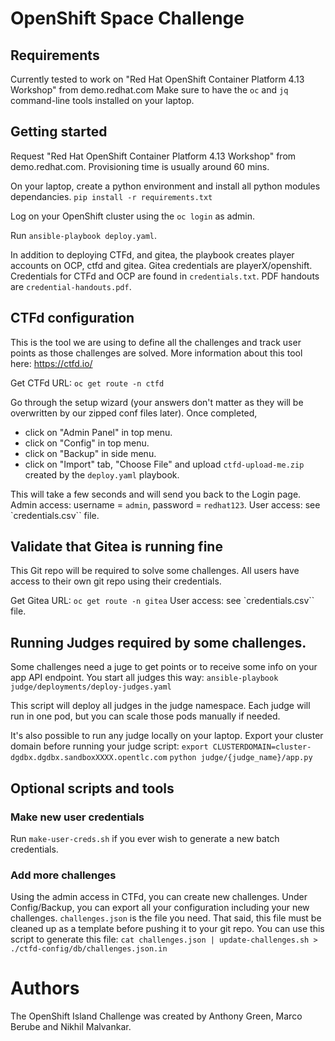 # OpenShift Space Challenge

## Requirements

Currently tested to work on "Red Hat OpenShift Container Platform 4.13 Workshop" from demo.redhat.com
Make sure to have the `oc` and `jq` command-line tools installed on your laptop.

## Getting started

Request "Red Hat OpenShift Container Platform 4.13 Workshop" from demo.redhat.com. Provisioning time is usually around 60 mins.

On your laptop, create a python environment and install all python modules dependancies.
`pip install -r requirements.txt`

Log on your OpenShift cluster using the `oc login` as admin.

Run `ansible-playbook deploy.yaml`.

In addition to deploying CTFd, and gitea, the playbook creates player
accounts on OCP, ctfd and gitea. Gitea credentials are
playerX/openshift. Credentials for CTFd and OCP are found in
`credentials.txt`. PDF handouts are `credential-handouts.pdf`.

## CTFd configuration

This is the tool we are using to define all the challenges and track user points as those challenges are solved.
More information about this tool here: https://ctfd.io/

Get CTFd URL: `oc get route -n ctfd`

Go through the setup wizard (your answers don't matter as they will be overwritten by our zipped conf files later).
Once completed,

- click on "Admin Panel" in top menu.
- click on "Config" in top menu.
- click on "Backup" in side menu.
- click on "Import" tab, "Choose File" and upload `ctfd-upload-me.zip` created by the `deploy.yaml` playbook.

This will take a few seconds and will send you back to the Login page.
Admin access: username = `admin`, password = `redhat123`.
User access: see `credentials.csv`` file.

## Validate that Gitea is running fine

This Git repo will be required to solve some challenges. All users have access to their own git repo using their credentials.

Get Gitea URL: `oc get route -n gitea`
User access: see `credentials.csv`` file.


## Running Judges required by some challenges.

Some challenges need a juge to get points or to receive some info on your app API endpoint.   You start all judges this way:
`ansible-playbook judge/deployments/deploy-judges.yaml`

This script will deploy all judges in the judge namespace.  Each judge will run in one pod, but you can scale those pods manually if needed.   

It's also possible to run any judge locally on your laptop.  Export your cluster domain before running your judge script:
`export CLUSTERDOMAIN=cluster-dgdbx.dgdbx.sandboxXXXX.opentlc.com`
`python judge/{judge_name}/app.py`



## Optional scripts and tools

### Make new user credentials

Run `make-user-creds.sh` if you ever wish to generate a new batch
credentials.

### Add more challenges

Using the admin access in CTFd, you can create new challenges. Under Config/Backup, you can export all your configuration including your new challenges. `challenges.json` is the file you need. That said, this file must be cleaned up as a template before pushing it to your git repo. You can use this script to generate this file: `cat challenges.json | update-challenges.sh > ./ctfd-config/db/challenges.json.in`

# Authors

The OpenShift Island Challenge was created by Anthony Green, Marco Berube and Nikhil Malvankar.
